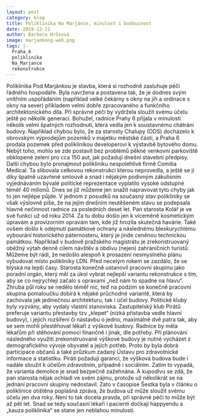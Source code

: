 ```yaml
---
layout: post
category: blog
title: Poliklinika Na Marjánce, minulost i budoucnost
date: 2019-12-11
author: Barbora Hrůzová
image: marjankong-web.png
tags: |-
  Praha_6
  poliklinika
  Na_Marjance
  rekonstrukce
---
```

Poliklinika Pod Marjánkou je stavba, která si rozhodně zasluhuje péči řádného hospodáře. Byla navržena a postavena tak, že je dodnes svým vnitřním uspořádáním (například velké čekárny s okny na jih a ordinace s okny na sever) příkladem velmi dobře zpracovaného a funkčního architektonického díla. Při správné péči by vydržela sloužit svému účelu ještě po několik generací. 
Bohužel, radnice Prahy 6 přijala v minulosti několik velmi špatných rozhodnutí, která vedla jen k soustavnému chátrání budovy. Například chybou bylo, že za starosty Chalupy (ODS) docházelo k obrovským výprodejům pozemků v majetku městské části, a Praha 6 prodala pozemek před poliklinikou developerovi k výstavbě bytového domu. Nebýt toho, mohlo se zde postavit bez problémů pěkné venkovní parkoviště obklopené zelení pro cca 150 aut, jak požadují dnešní stavební předpisy. Další chybou bylo pronajmout polikliniku nespolehlivé firmě Comitia Medical. Ta slibovala celkovou rekonstrukci kterou neprovedla, a ještě se jí díky špatně uzavřené smlouvě a snad i nějakým podivným zákulisním vyjednáváním bývalé politické reprezentace vyplatilo vysoké odstupné téměř 40 milionů. Dnes se již můžeme jen snažit napravovat tyto chyby jak to jen nejlépe půjde.
V jednom z posudků na současný stav polikliniky se však výslovně píše, že na jejím dnešním neutěšeném stavu se podepsala hlavně nečinnost radnice za posledních deset let. 
Pan starosta Kolář je ve své funkci už od roku 2014. Za tu dobu došlo jen k víceméně kosmetickým úpravám a provizorním opravám tam, kde již hrozila skutečná havárie. Také ovšem došlo k  odejmutí památkové ochrany a následnému bleskurychlému vybourání historického páternosteru, který je jinde ceněnou technickou památkou. Například v budově pražského magistrátu je zrekonstruovaný oběžný výtah denně cílem návštěv a obdivu (nejen) zahraničních turistů. Můžeme být rádi, že nedošlo alespoň k prosazení nesmyslného plánu vybudovat místo polikliniky LDN.
Před necelým rokem se zazdálo, že se blýská na lepší časy. Starosta konečně ustanovil pracovní skupinu jako poradní orgán, který měl za úkol vybrat nejlepší variantu rekonstrukce s tím, aby se co nejrychleji začalo s opravami „než nám to spadne na hlavu“. Zhruba půl roku se nedělo téměř nic, teď na podzim se konečně pracovní skupina pomaloučku dobírá k nějaké průchodné variantě, která by zachovala jak jedinečnou architekturu, tak i účel budovy. Politické kluby byly vyzvány, aby vydaly vlastní stanoviska.
Zastupitelský klub Pirátů preferuje variantu přestavby tzv „klepet“ (nízká přístavba vedle hlavní budovy), i jejich rozšíření či nástavbu o jedno, maximálně dvě patra tak, aby se sem mohli přestěhovat lékaři z výškové budovy. Radnice by měla lékařům při stěhování pomoci finančně i jinak, dle potřeby. Při plánování následného využití zrekonstruované výškové budovy je nutné vycházet z demografického vývoje obyvatel a jejich potřeb. Proto by byla dobrá participace občanů a také průzkum zadaný Ústavu pro zdravotnické informace a statistiku. Piráti požadují garanci, že výšková budova bude i nadále sloužit k účelům zdravotním, případně i sociálním.
Zatím to vypadá, že varianta demolice je snad bezpečně zažehnána. A kupodivu se zdá, že pan starosta nějak ochladl ve svém zájmu, protože už několikrát se na jednání pracovní skupiny nedostavil. Zato v časopise Šestka byla v článku o poliklinice otištěna poplašná zpráva, že budova už může sloužit svému účelu jen dva roky. Není to tak docela pravda, při správné péči to může být až pět let. Snad se tedy současní lékaři i pacienti dočkají happyendu a „kauza poliklinika“ se stane jen neblahou minulostí.
